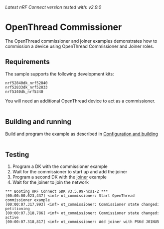<i>Latest nRF Connect version tested with: v2.9.0</i>

# OpenThread Commissioner

The OpenThread commissioner and joiner examples demonstrates how to commission a device using OpenThread Commissioner and Joiner roles.
<br>

## Requirements
The sample supports the following development kits:

```
nrf52840dk_nrf52840
nrf52833dk_nrf52833
nrf5340dk_nrf5340
```
You will need an additional OpenThread device to act as a commissioner.
<br>
<br>

## Building and running

Build and program the example as described in [Configuration and building](https://docs.nordicsemi.com/bundle/ncs-2.6.2/page/nrf/config_and_build.html)
<br>
<br>

## Testing

1. Program a DK with the commissioner example
2. Wait for the commissioner to start up and add the joiner
3. Program a second DK with the [joiner](/joiner/) example
4. Wait for the joiner to join the network

```
*** Booting nRF Connect SDK v3.5.99-ncs1-2 ***
[00:00:00.023,437] <inf> ot_commissioner: Start OpenThread commissioner example
[00:00:07.317,993] <inf> ot_commissioner: Commissioner state changed: petitioning
[00:00:07.318,786] <inf> ot_commissioner: Commissioner state changed: active
[00:00:07.318,817] <inf> ot_commissioner: Add joiner with PSKd J01NU5
```
<br>
<br>